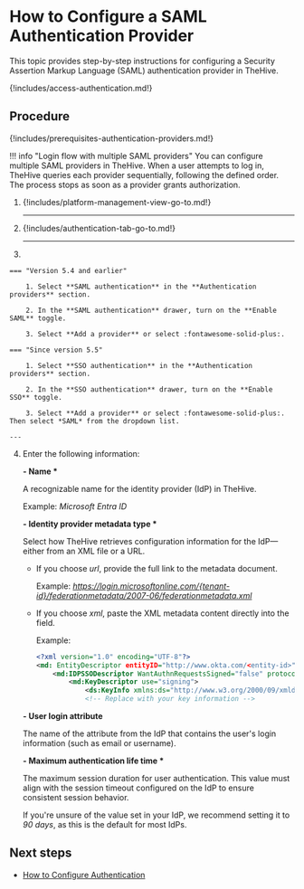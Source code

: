 # How to Configure a SAML Authentication Provider

<!-- md:license Platinum -->

This topic provides step-by-step instructions for configuring a Security Assertion Markup Language (SAML) authentication provider in TheHive.

{!includes/access-authentication.md!}

<h2>Procedure</h2>

{!includes/prerequisites-authentication-providers.md!}

!!! info "Login flow with multiple SAML providers"
    You can configure multiple SAML providers in TheHive. When a user attempts to log in, TheHive queries each provider sequentially, following the defined order. The process stops as soon as a provider grants authorization.

1. {!includes/platform-management-view-go-to.md!}

    ---

2. {!includes/authentication-tab-go-to.md!}

    ---

3. 

    === "Version 5.4 and earlier"

        1. Select **SAML authentication** in the **Authentication providers** section.

        2. In the **SAML authentication** drawer, turn on the **Enable SAML** toggle.

        3. Select **Add a provider** or select :fontawesome-solid-plus:.

    === "Since version 5.5"

        1. Select **SSO authentication** in the **Authentication providers** section.

        2. In the **SSO authentication** drawer, turn on the **Enable SSO** toggle.

        3. Select **Add a provider** or select :fontawesome-solid-plus:. Then select *SAML* from the dropdown list.

    ---

4. Enter the following information:

    **- Name \***

    A recognizable name for the identity provider (IdP) in TheHive.

    Example: *Microsoft Entra ID*

    **- Identity provider metadata type \***

    Select how TheHive retrieves configuration information for the IdP—either from an XML file or a URL.

    * If you choose *url*, provide the full link to the metadata document.
    
        Example: *https://login.microsoftonline.com/{tenant-id}/federationmetadata/2007-06/federationmetadata.xml*

    * If you choose *xml*, paste the XML metadata content directly into the field.
    
        Example: 

        ``` xml
        <?xml version="1.0" encoding="UTF-8"?>
        <md: EntityDescriptor entityID="http://www.okta.com/<entity-id>"               xmlns="urn:oasis:names:tc:SAML:2.0:metadata">
            <md:IDPSSODescriptor WantAuthnRequestsSigned="false" protocolSupportEnumeration="urn:oasis:names:tc:SAML:2.0:protocol">
                <md:KeyDescriptor use="signing">
                    <ds:KeyInfo xmlns:ds="http://www.w3.org/2000/09/xmldsig#">
                    <!-- Replace with your key information -->
        ```

    **- User login attribute**

    The name of the attribute from the IdP that contains the user's login information (such as email or username).

    **- Maximum authentication life time \***

    The maximum session duration for user authentication. This value must align with the session timeout configured on the IdP to ensure consistent session behavior.

    If you're unsure of the value set in your IdP, we recommend setting it to *90 days*, as this is the default for most IdPs.

<h2>Next steps</h2>

* [How to Configure Authentication](configure-authentication.md)